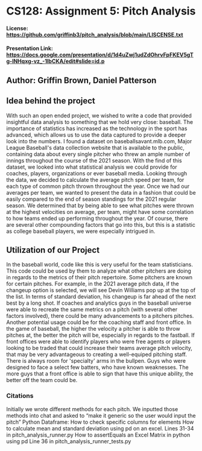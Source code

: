 # CS128: Assignment 5: Pitch Analysis
#### License: https://github.com/griffinb3/pitch_analysis/blob/main/LISCENSE.txt
#### Presentation Link: https://docs.google.com/presentation/d/1d4uZwj1udZdOhrvFpFKEV5gTg-lNHqxg-vz_-1lbCKA/edit#slide=id.p
## Author: Griffin Brown, Daniel Patterson
## Idea behind the project
With such an open ended project, we wished to write a code that provided insightful data analysis to something that we hold very close: baseball. The importance of statistics has increased as the technology in the sport has advanced, which allows us to use the data captured to provide a deeper look into the numbers. I found a dataset on baseballsavant.mlb.com, Major League Baseball's data collection website that is available to the public, containing data about every single pitcher who threw an ample number of innings throughout the course of the 2021 season. With the find of this dataset, we looked into what statistical analysis we could provide for coaches, players, organizations or ever baseball media. Looking through the data, we decided to calculate the average pitch speed per team, for each type of common pitch thrown throughout the year. Once we had our averages per team, we wanted to present the data in a fashion that could be easily compared to the end of season standings for the 2021 regular season. We determined that by being able to see what pitches were thrown at the highest velocities on average, per team, might have some correlation to how teams ended up performing throughout the year. Of course, there are several other compounding factors that go into this, but this is a statistic as college baseball players, we were especially intrigued in.
## Utilization of our Project
In the baseball world, code like this is very useful for the team statisticians. This code could be used by them to analyze what other pitchers are doing in regards to the metrics of their pitch repertoire. Some pitchers are known for certain pitches. For example, in the 2021 average pitch data, if the changeup option is selected, we will see Devin Williams pop up at the top of the list. In terms of standard deviation, his changeup is far ahead of the next best by a long shot. If coaches and analytics guys in the baseball universe were able to recreate the same metrics on a pitch (with several other factors involved), there could be many advancements to a pitchers pitches.
Another potential usage could be for the coaching staff and front office. In the game of baseball, the higher the velocity a pitcher is able to throw pitches at, the better the pitch will be, especially in regards to the fastball. If front offices were able to identify players who were free agents or players looking to be traded that could increase their teams average pitch velocity, that may be very advantageous to creating a well-equiped pitching staff. There is always room for 'specialty' arms in the bullpen. Guys who were designed to face a select few batters, who have known weaknesses. The more guys that a front office is able to sign that have this unique ability, the better off the team could be.
### Citations
Initially we wrote different methods for each pitch. We inputted those methods into chat and asked to “make it generic so the user would input the pitch”
Python Dataframe: How to check specific columns for elements
How to calculate mean and standard deviation using pd on an excel.
Lines 31-34 in pitch_analysis_runner.py
How to assertEquals an Excel Matrix in python using pd
Line 36 in pitch_analysis_runner_tests.py
